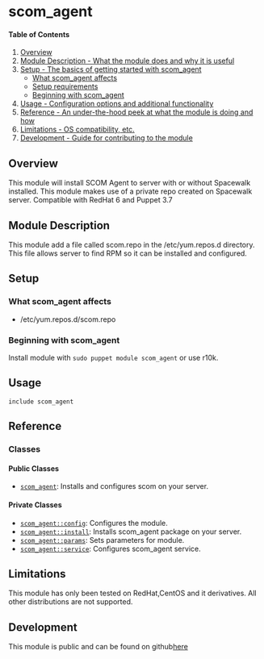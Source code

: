 # scom_agent

#### Table of Contents

1. [Overview](#overview)
2. [Module Description - What the module does and why it is useful](#module-description)
3. [Setup - The basics of getting started with scom_agent](#setup)
    * [What scom_agent affects](#what-scom_agent-affects)
    * [Setup requirements](#setup-requirements)
    * [Beginning with scom_agent](#beginning-with-scom_agent)
4. [Usage - Configuration options and additional functionality](#usage)
5. [Reference - An under-the-hood peek at what the module is doing and how](#reference)
5. [Limitations - OS compatibility, etc.](#limitations)
6. [Development - Guide for contributing to the module](#development)

## Overview

This module will install SCOM Agent to server with or without Spacewalk installed.
This module makes use of a private repo created on Spacewalk server.
Compatible with RedHat 6 and Puppet 3.7

## Module Description

This module add a file called scom.repo in the /etc/yum.repos.d directory. 
This file allows server to find RPM so it can be installed and configured.

## Setup

### What scom_agent affects

* /etc/yum.repos.d/scom.repo

### Beginning with scom_agent

Install module with `sudo puppet module scom_agent` or use r10k.

## Usage

`include scom_agent`

## Reference

### Classes

#### Public Classes
- [`scom_agent`](#scom_agent): Installs and configures scom on your server.

#### Private Classes
* [`scom_agent::config`](#scom_agentconfig): Configures the module.
* [`scom_agent::install`](#scom_agentinstall): Installs scom_agent package on your server.
* [`scom_agent::params`](#scom_agentparams): Sets parameters for module.
* [`scom_agent::service`](#scom_agentservice): Configures scom_agent service.

## Limitations

This module has only been tested on RedHat,CentOS and it derivatives.
All other distributions are not supported.

## Development

This module is public and can be found on github[here](https://github.com/lgbarn/scom_agent)

